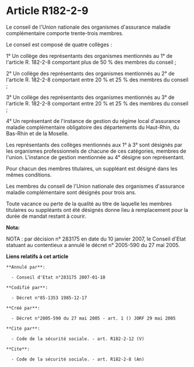 # Article R182-2-9

Le conseil de l'Union nationale des organismes d'assurance maladie complémentaire comporte trente-trois membres.

Le conseil est composé de quatre collèges :

1° Un collège des représentants des organismes mentionnés au 1° de l'article R. 182-2-8 comportant plus de 50 % des membres
du conseil ;

2° Un collège des représentants des organismes mentionnés au 2° de l'article R. 182-2-8 comportant entre 20 % et 25 % des
membres du conseil ;

3° Un collège des représentants des organismes mentionnés au 3° de l'article R. 182-2-8 comportant entre 20 % et 25 % des
membres du conseil ;

4° Un représentant de l'instance de gestion du régime local d'assurance maladie complémentaire obligatoire des départements
du Haut-Rhin, du Bas-Rhin et de la Moselle.

Les représentants des collèges mentionnés aux 1° à 3° sont désignés par les organismes professionnels de chacune de ces
catégories, membres de l'union. L'instance de gestion mentionnée au 4° désigne son représentant.

Pour chacun des membres titulaires, un suppléant est désigné dans les mêmes conditions.

Les membres du conseil de l'Union nationale des organismes d'assurance maladie complémentaire sont désignés pour trois ans.

Toute vacance ou perte de la qualité au titre de laquelle les membres titulaires ou suppléants ont été désignés donne lieu à
remplacement pour la durée de mandat restant à courir.

**Nota:**

NOTA : par décision n° 283175 en date du 10 janvier 2007, le Conseil d'Etat statuant au contentieux a annulé le décret n°
2005-590 du 27 mai 2005.

**Liens relatifs à cet article**

	**Annulé par**:

	  - Conseil d'Etat n°283175 2007-01-10

	**Codifié par**:

	  - Décret n°85-1353 1985-12-17

	**Créé par**:

	  - Décret n°2005-590 du 27 mai 2005 - art. 1 () JORF 29 mai 2005

	**Cité par**:

	  - Code de la sécurité sociale. - art. R182-2-12 (V)

	**Cite**:

	  - Code de la sécurité sociale. - art. R182-2-8 (An)
